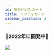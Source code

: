 ```yaml
---
id: 気の利いたカート
title: ニフティカート
sidebar_position: 4
---
```


### 🚧2022年に開発中🚧

![](/img/niftykart_v01.png)
